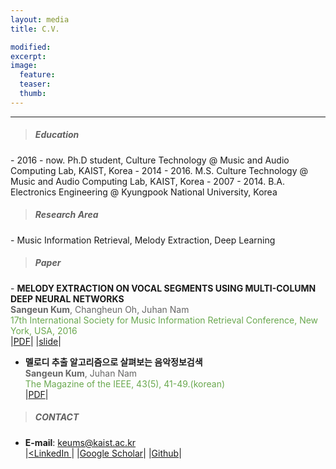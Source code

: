 ```yaml
---
layout: media
title: C.V.

modified:
excerpt:
image:
  feature:
  teaser:
  thumb:
---
```

<hr>
<blockquote> <h5> Education </h5> </blockquote>
- 2016 - now.   Ph.D student, Culture Technology @ Music and Audio Computing Lab, KAIST, Korea
- 2014 - 2016.  M.S. Culture Technology @ Music and Audio Computing Lab, KAIST, Korea
- 2007 - 2014.  B.A. Electronics Engineering @ Kyungpook National University, Korea

<blockquote> <h5> Research Area  </h5> </blockquote>
- Music Information Retrieval, Melody Extraction, Deep Learning

<blockquote> <h5> Paper  </h5> </blockquote>
- <b> MELODY EXTRACTION ON VOCAL SEGMENTS USING MULTI-COLUMN DEEP NEURAL NETWORKS </b><br>
<span style="color:#666666"> <b>Sangeun Kum</b>, Changheun Oh, Juhan Nam</span><br>
<span style="color:#6aa84f"> 17th International Society for Music Information Retrieval Conference, New York, USA, 2016</span><br>
|<a href = "https://wp.nyu.edu/ismir2016/wp-content/uploads/sites/2294/2016/07/119_Paper.pdf" target="_blank">PDF</a>|
|<a href = "http://www.slideshare.net/SangeunKum/ismir-2016melody-extraction" target="_blank">slide</a>|

- <b> 멜로디 추출 알고리즘으로 살펴보는 음악정보검색 </b><br>
<span style="color:#666666"> <b>Sangeun Kum</b>, Juhan Nam</span><br>
<span style="color:#6aa84f"> The Magazine of the IEEE, 43(5), 41-49.(korean)</span><br>
|<a href = "http://www.dbpia.co.kr/Journal/ArticleDetail/NODE06681650" target="_blank">PDF</a>|

<blockquote> <h5> CONTACT  </h5> </blockquote>

- <b>E-mail</b>: keums@kaist.ac.kr<br>
|<a href = "https://www.linkedin.com/in/sangeun-kum-34b097127?trk=nav_responsive_tab_profile_pic" target="_blank"><LinkedIn </a>|
|<a href = "https://scholar.google.co.kr/citations?user=26hFwmwAAAAJ&hl=ko&authuser=1" target="_blank">Google Scholar</a>|
|<a href = "https://github.com/keums" target="_blank">Github</a>|
